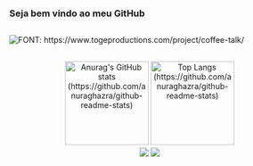 ### Seja bem vindo ao meu GitHub

##

<div>
<img align="center" src="https://i0.wp.com/www.togeproductions.com/wp-content/uploads/2018/07/CT-HeaderCityAnim-1.gif?resize=1080%2C432" alt="FONT: https://www.togeproductions.com/project/coffee-talk/">
</div>

##

<div align="center">
  <img height=150em src="https://github-readme-stats.vercel.app/api?username=OtavioMello&show_icons=true&theme=onedark&count_private=true" alt="Anurag's GitHub stats (https://github.com/anuraghazra/github-readme-stats)">
  <img height=150em src="https://github-readme-stats.vercel.app/api/top-langs/?username=OtavioMello&theme=onedark" alt="Top Langs (https://github.com/anuraghazra/github-readme-stats)">
</div>



<div align="center" style="display: inline_block">
  <img align="center" src="https://img.shields.io/badge/java-%23ED8B00.svg?style=for-the-badge&logo=java&logoColor=white">
  <img align="center" src="https://img.shields.io/badge/spring-%236DB33F.svg?style=for-the-badge&logo=spring&logoColor=white">
</div>

